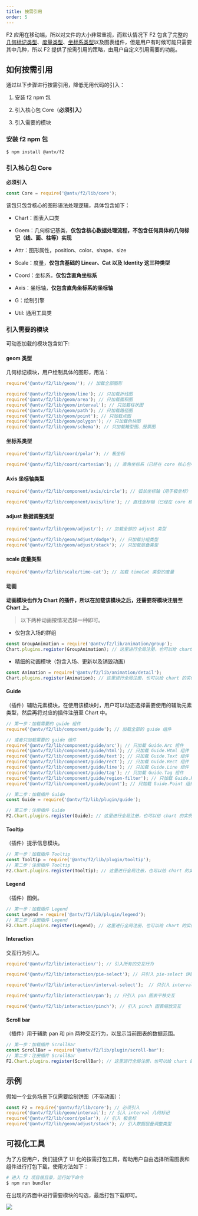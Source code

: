```yaml
---
title: 按需引用
order: 5
---
```


F2 应用在移动端，所以对文件的大小非常重视，而默认情况下 F2 包含了完整的[几何标记类型](https://www.yuque.com/antv/f2/geometry)、[度量类型](https://www.yuque.com/antv/f2/scale)、[坐标系类型](https://www.yuque.com/antv/f2/coordinate)以及图表组件，但是用户有时候可能只需要其中几种，所以 F2 提供了按需引用的策略，由用户自定义引用需要的功能。

## 如何按需引用

通过以下步骤进行按需引用，降低无用代码的引入：

1. 安装 f2 npm 包

2. 引入核心包 Core（**必须引入）**

3. 引入需要的模块


### 安装 f2 npm 包

```bash
$ npm install @antv/f2
```

### 引入核心包 Core

**必须引入**

```javascript
const Core = require('@antv/f2/lib/core');
```

该包只包含核心的图形语法处理逻辑，具体包含如下：

- Chart：图表入口类

- Goem：几何标记基类，**仅包含核心数据处理流程，不包含任何具体的几何标记（线、面、柱等）实现**

- Attr：图形属性，position、color、shape、size

- Scale：度量，**仅包含基础的 Linear、Cat 以及 Identity 这三种类型**

- Coord：坐标系，**仅包含直角坐标系**

- Axis：坐标轴，**仅包含直角坐标系的坐标轴**

- G：绘制引擎

- Util: 通用工具类


### 引入需要的模块

可动态加载的模块包含如下:

#### geom 类型

几何标记模块，用户绘制具体的图形，用法：

```javascript
require('@antv/f2/lib/geom/'); // 加载全部图形

require('@antv/f2/lib/geom/line'); // 只加载折线图
require('@antv/f2/lib/geom/area'); // 只加载面积图
require('@antv/f2/lib/geom/interval'); // 只加载柱状图
require('@antv/f2/lib/geom/path'); // 只加载路径图
require('@antv/f2/lib/geom/point'); // 只加载点图
require('@antv/f2/lib/geom/polygon'); // 只加载色块图
require('@antv/f2/lib/geom/schema'); // 只加载箱型图、股票图
```

#### 坐标系类型

```javascript
require('@antv/f2/lib/coord/polar'); // 极坐标

require('@antv/f2/lib/coord/cartesian'); // 直角坐标系（已经在 core 核心包中）
```

#### Axis 坐标轴类型

```javascript
require('@antv/f2/lib/component/axis/circle'); // 弧长坐标轴（用于极坐标）

require('@antv/f2/lib/component/axis/line'); // 直线坐标轴（已经在 core 核心包中）
```

#### adjust 数据调整类型

```javascript
require('@antv/f2/lib/geom/adjust/'); // 加载全部的 adjust 类型

require('@antv/f2/lib/geom/adjust/dodge'); // 只加载分组类型
require('@antv/f2/lib/geom/adjust/stack'); // 只加载层叠类型
```

#### scale 度量类型

```javascript
require('@antv/f2/lib/scale/time-cat'); // 加载 timeCat 类型的度量
```

#### 动画

**动画模块也作为 Chart 的插件，所以在加载该模块之后，还需要将模块注册至 Chart 上。**

> 以下两种动画按情况选择一种即可。


- 仅包含入场的群组


```javascript
const GroupAnimation = require('@antv/f2/lib/animation/group');
Chart.plugins.register(GroupAnimation); // 这里进行全局注册，也可以给 chart 的实例注册
```

- 精细的动画模块（包含入场、更新以及销毁动画）


```javascript
const Animation = require('@antv/f2/lib/animation/detail');
Chart.plugins.register(Animation); // 这里进行全局注册，也可以给 chart 的实例注册
```

#### Guide

（插件）辅助元素模块，在使用该模块时，用户可以动态选择需要使用的辅助元素类型，然后再将对应的插件注册至 Chart 中。

```javascript
// 第一步：加载需要的 guide 组件
require('@antv/f2/lib/component/guide'); // 加载全部的 guide 组件

// 或者只加载需要的 guide 组件
require('@antv/f2/lib/component/guide/arc'); // 只加载 Guide.Arc 组件
require('@antv/f2/lib/component/guide/html'); // 只加载 Guide.Html 组件
require('@antv/f2/lib/component/guide/text'); // 只加载 Guide.Text 组件
require('@antv/f2/lib/component/guide/rect'); // 只加载 Guide.Rect 组件
require('@antv/f2/lib/component/guide/line'); // 只加载 Guide.Line 组件
require('@antv/f2/lib/component/guide/tag'); // 只加载 Guide.Tag 组件
require('@antv/f2/lib/component/guide/region-filter'); // 只加载 Guide.RegionFilter 组件
require('@antv/f2/lib/component/guide/point'); // 只加载 Guide.Point 组件

// 第二步：加载插件 Guide
const Guide = require('@antv/f2/lib/plugin/guide');

// 第三步：注册插件 Guide
F2.Chart.plugins.register(Guide); // 这里进行全局注册，也可以给 chart 的实例注册
```

#### Tooltip

（插件）提示信息模块。

```javascript
// 第一步：加载插件 Tooltip
const Tooltip = require('@antv/f2/lib/plugin/tooltip');
// 第二步：注册插件 Tooltip
F2.Chart.plugins.register(Tooltip); // 这里进行全局注册，也可以给 chart 的实例注册
```

#### Legend

（插件）图例。

```javascript
// 第一步：加载插件 Legend
const Legend = require('@antv/f2/lib/plugin/legend');
// 第二步：注册插件 Legend
F2.Chart.plugins.register(Legend); // 这里进行全局注册，也可以给 chart 的实例注册
```

#### Interaction

交互行为引入。

```javascript
require('@antv/f2/lib/interaction/'); // 引入所有的交互行为

require('@antv/f2/lib/interaction/pie-select'); // 只引入 pie-select 饼图选中交互

require('@antv/f2/lib/interaction/interval-select');  // 只引入 interval-select 柱状图选中交互

require('@antv/f2/lib/interaction/pan'); // 只引入 pan 图表平移交互

require('@antv/f2/lib/interaction/pinch'); // 引入 pinch 图表缩放交互
```

#### Scroll bar

（插件）用于辅助 pan 和 pin 两种交互行为，以显示当前图表的数据范围。

```javascript
// 第一步：加载插件 ScrollBar
const ScrollBar = require('@antv/f2/lib/plugin/scroll-bar');
// 第二步：注册插件 ScrollBar
F2.Chart.plugins.register(ScrollBar); // 这里进行全局注册，也可以给 chart 的实例注册
```

## 示例

假如一个业务场景下仅需要绘制饼图（不带动画）：

```javascript
const F2 = require('@antv/f2/lib/core'); // 必须引入
require('@antv/f2/lib/geom/interval'); // 引入 interval 几何标记
require('@antv/f2/lib/coord/polar'); // 引入 极坐标
require('@antv/f2/lib/geom/adjust/stack'); // 引入数据层叠调整类型
```

## 可视化工具

为了方便用户，我们提供了 UI 化的按需打包工具，帮助用户自由选择所需图表和组件进行打包下载，使用方法如下：

```bash
# 进入 f2 项目根目录，运行如下命令
$ npm run bundler
```

在出现的界面中进行需要模块的勾选，最后打包下载即可。

![](https://gw.alipayobjects.com/zos/rmsportal/RmUwBPLSWIbecmKEgoSw.png)
